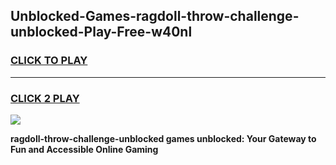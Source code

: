 
## Unblocked-Games-ragdoll-throw-challenge-unblocked-Play-Free-w40nl
<h3>
<a href="https://premium76.site?title=ragdoll-throw-challenge-unblocked&ref=12A">CLICK TO PLAY</a></h3>
<hr>

<h3>
<a href="https://premium76.site?title=ragdoll-throw-challenge-unblocked&ref=12A">CLICK 2 PLAY</a>
  
</h3>

<a href="https://premium76.site?title=ragdoll-throw-challenge-unblocked&ref=12A"><img src="https://clearcache.store/games.png"></a>


**ragdoll-throw-challenge-unblocked games unblocked: Your Gateway to Fun and Accessible Online Gaming**

